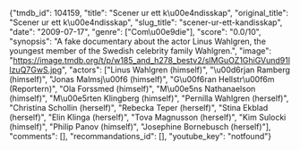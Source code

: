 {"tmdb_id": 104159, "title": "Scener ur ett k\u00e4ndisskap", "original_title": "Scener ur ett k\u00e4ndisskap", "slug_title": "scener-ur-ett-kandisskap", "date": "2009-07-17", "genre": ["Com\u00e9die"], "score": "0.0/10", "synopsis": "A fake documentary about the actor Linus Wahlgren, the youngest member of the Swedish celebrity family Wahlgren.", "image": "https://image.tmdb.org/t/p/w185_and_h278_bestv2/slMGuOZ1GhiGVund91llzuQ7GwS.jpg", "actors": ["Linus Wahlgren (himself)", "\u00d6rjan Ramberg (himself)", "Jonas Malmsj\u00f6 (himself)", "G\u00f6ran Hellstr\u00f6m (Reportern)", "Ola Forssmed (himself)", "M\u00e5ns Nathanaelson (himself)", "M\u00e5rten Klingberg (himself)", "Pernilla Wahlgren (herself)", "Christina Schollin (herself)", "Rebecka Teper (herself)", "Stina Ekblad (herself)", "Elin Klinga (herself)", "Tova Magnusson (herself)", "Kim Sulocki (himself)", "Philip Panov (himself)", "Josephine Bornebusch (herself)"], "comments": [], "recommandations_id": [], "youtube_key": "notfound"}
